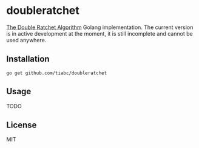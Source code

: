 # doubleratchet

[The Double Ratchet Algorithm](https://whispersystems.org/docs/specifications/doubleratchet) Golang implementation.
The current version is in active development at the moment, it is still incomplete and cannot be used anywhere. 

## Installation

    go get github.com/tiabc/doubleratchet

## Usage

TODO

## License

MIT
